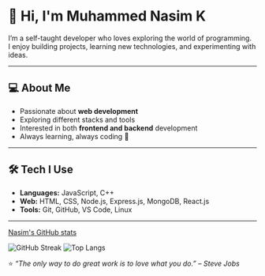 # 👋 Hi, I'm Muhammed Nasim K  

I’m a self-taught developer who loves exploring the world of programming.  
I enjoy building projects, learning new technologies, and experimenting with ideas.  

---

## 💻 About Me
- Passionate about **web development**  
- Exploring different stacks and tools  
- Interested in both **frontend and backend** development  
- Always learning, always coding 🚀  

---

## 🛠️ Tech I Use
- **Languages:** JavaScript, C++  
- **Web:** HTML, CSS, Node.js, Express.js, MongoDB, React.js  
- **Tools:** Git, GitHub, VS Code, Linux  

---
[Nasim's GitHub stats](https://github-readme-stats.vercel.app/api?username=YOUR_USERNAME&show_icons=true&theme=radical)

![GitHub Streak](https://github-readme-streak-stats.herokuapp.com/?user=nasimkuniyil&theme=radical) ![Top Langs](https://github-readme-stats.vercel.app/api/top-langs/?username=nasimkuniyil&layout=compact&theme=radical)


⭐️ *“The only way to do great work is to love what you do.” – Steve Jobs*  

